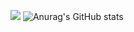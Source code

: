 <img src="https://img.shields.io/badge/Spring-#6DB33F?style=flat-square&logo=Spring&logoColor=white"/></a>
![Anurag's GitHub stats](https://github-readme-stats.vercel.app/api?username=khs41217&show_icons=true&theme=radical)

